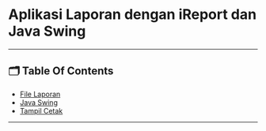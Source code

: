# Aplikasi Laporan dengan iReport dan Java Swing
---
## 🗂️ Table Of Contents 
- [File Laporan](https://github.com/adeliafhr/Tugas-Pertemuan-Sepuluh/blob/main/report_matkul.jrxml)
- [Java Swing](https://github.com/adeliafhr/Tugas-Pertemuan-Sepuluh/blob/main/mata_kuliah.java)
- [Tampil Cetak](https://github.com/adeliafhr/Tugas-Pertemuan-Sepuluh/blob/main/report_matkul.jrxml)

---
